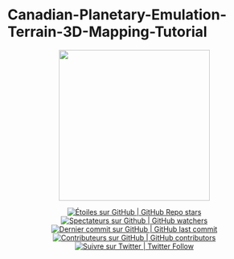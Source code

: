 # Canadian-Planetary-Emulation-Terrain-3D-Mapping-Tutorial
 <p align="center">
    <img src="https://www.asc-csa.gc.ca/eng/multimedia/search/image/watch/8042?search=rovers"  height="300">
</p>

<p align="center">
    <a href="#stars">
        <img alt="Étoiles sur GitHub | GitHub Repo stars" src="https://img.shields.io/github/stars/asc-csa/Canadian-Planetary-Emulation-Terrain-3D-Mapping-Tutorial">
    </a>
    <a href="#watchers">
        <img alt="Spectateurs sur Github | GitHub watchers" src="https://img.shields.io/github/watchers/asc-csa/Canadian-Planetary-Emulation-Terrain-3D-Mapping-Tutorial">
    </a>
    <a href="https://github.com/asc-csa/Canadian-Planetary-Emulation-Terrain-3D-Mapping-Tutorial/commits/main">
        <img alt="Dernier commit sur GitHub | GitHub last commit" src="https://img.shields.io/github/last-commit/asc-csa/Canadian-Planetary-Emulation-Terrain-3D-Mapping-Tutorial">
    </a>
    <a href="https://github.com/asc-csa/Canadian-Planetary-Emulation-Terrain-3D-Mapping-Tutorial/graphs/contributors">
        <img alt="Contributeurs sur GitHub | GitHub contributors" src="https://img.shields.io/github/contributors/asc-csa/Synthetic_Aperture_Radar_Tutorial">
    </a>
    <a href="https://twitter.com/intent/follow?screen_name=csa_asc">
        <img alt="Suivre sur Twitter | Twitter Follow" src="https://img.shields.io/twitter/follow/csa_asc?style=social">
    </a>
</p>
